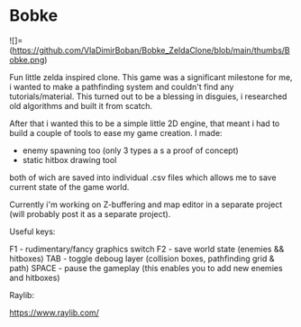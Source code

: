 # Bobke 

![]=(https://github.com/VlaDimirBoban/Bobke_ZeldaClone/blob/main/thumbs/Bobke.png)

Fun little zelda inspired clone. This game was a significant milestone for me, i wanted to make a pathfinding system and couldn't find any tutorials/material. This turned out to be a blessing in disguies, i researched old algorithms and built it from scatch. 

After that i wanted this to be a simple little 2D engine, that meant i had to build a couple of tools to ease my game creation. 
I made:

- enemy spawning too (only 3 types a s a proof of concept)
- static hitbox drawing tool

both of wich are saved into individual .csv files which allows me to save current state of the game world.

Currently i'm working on Z-buffering and map editor in a separate project (will probably post it as a separate project).

Useful keys:

F1 - rudimentary/fancy graphics switch
F2 - save world state (enemies && hitboxes)
TAB - toggle deboug layer (collision boxes, pathfinding grid & path)
SPACE - pause the gameplay (this enables you to add new enemies and hitboxes)



Raylib:

https://www.raylib.com/
